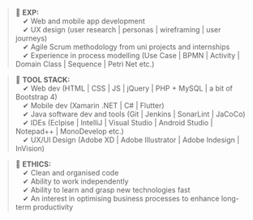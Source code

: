 

> 💼 **EXP:** <br>
&emsp;✔ Web and mobile app development <br>
&emsp;✔ UX design (user research | personas | wireframing | user journeys) <br>
&emsp;✔ Agile Scrum methodology from uni projects and internships  <br>
&emsp;✔ Experience in process modelling (Use Case | BPMN | Activity | Domain Class | Sequence | Petri Net etc.) <br>

> 🧰 **TOOL STACK:** <br>
&emsp;✔ Web dev (HTML | CSS | JS | jQuery | PHP + MySQL | a bit of Bootstrap 4) <br>
&emsp;✔ Mobile dev (Xamarin .NET | C# | Flutter) <br>
&emsp;✔ Java software dev and tools (Git | Jenkins | SonarLint | JaCoCo) <br>
&emsp;✔ IDEs (Eclpise | IntelliJ | Visual Studio | Android Studio | Notepad++ | MonoDevelop etc.) <br>
&emsp;✔ UX/UI Design (Adobe XD | Adobe Illustrator | Adobe Indesign | InVision) <br>

> 🥰 **ETHICS:** <br>
&emsp;✔ Clean and organised code <br>
&emsp;✔ Ability to work independently <br>
&emsp;✔ Ability to learn and grasp new technologies fast <br>
&emsp;✔ An interest in optimising business processes to enhance long-term productivity

